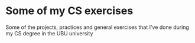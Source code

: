 # Some of my CS exercises
Some of the projects, practices and general exercises that I've done during my CS degree in the UBU university
